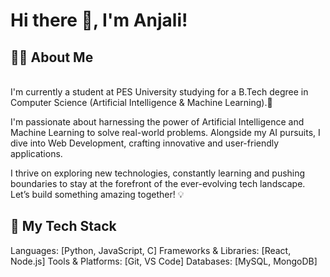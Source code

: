 # Hi there 👋, I'm Anjali!
## 👨‍💻 About Me
<br>
I'm currently a student at PES University studying for a B.Tech degree in Computer Science (Artificial Intelligence & Machine Learning).🚀

I'm passionate about harnessing the power of Artificial Intelligence and Machine Learning to solve real-world problems. Alongside my AI pursuits, I dive into Web Development, crafting innovative and user-friendly applications.

I thrive on exploring new technologies, constantly learning and pushing boundaries to stay at the forefront of the ever-evolving tech landscape. Let’s build something amazing together! 💡
<br>
## 🔧 My Tech Stack
Languages: [Python, JavaScript, C]
Frameworks & Libraries: [React, Node.js]
Tools & Platforms: [Git, VS Code]
Databases: [MySQL, MongoDB]
